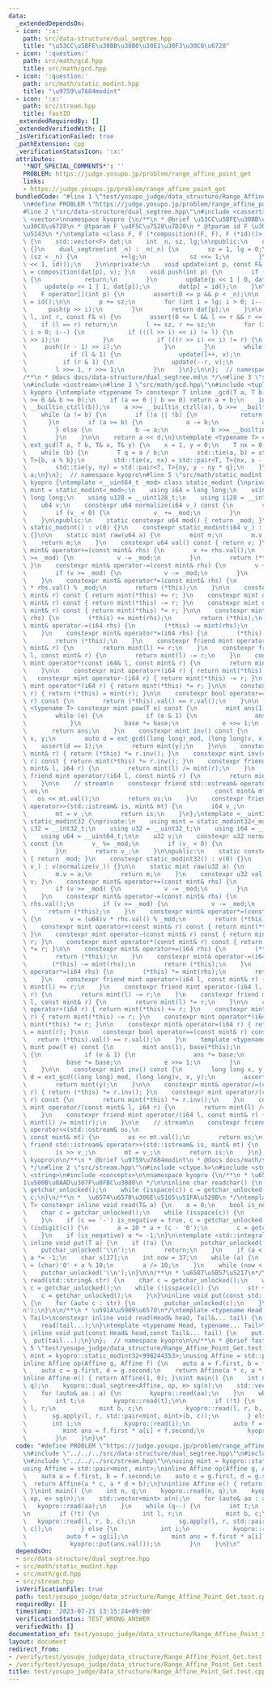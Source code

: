 ```yaml
---
data:
  _extendedDependsOn:
  - icon: ':x:'
    path: src/data-structure/dual_segtree.hpp
    title: "\u53CC\u5BFE\u30BB\u30B0\u30E1\u30F3\u30C8\u6728"
  - icon: ':question:'
    path: src/math/gcd.hpp
    title: src/math/gcd.hpp
  - icon: ':question:'
    path: src/math/static_modint.hpp
    title: "\u9759\u7684modint"
  - icon: ':x:'
    path: src/stream.hpp
    title: fastIO
  _extendedRequiredBy: []
  _extendedVerifiedWith: []
  _isVerificationFailed: true
  _pathExtension: cpp
  _verificationStatusIcon: ':x:'
  attributes:
    '*NOT_SPECIAL_COMMENTS*': ''
    PROBLEM: https://judge.yosupo.jp/problem/range_affine_point_get
    links:
    - https://judge.yosupo.jp/problem/range_affine_point_get
  bundledCode: "#line 1 \"test/yosupo_judge/data_structure/Range_Affine_Point_Get.test.cpp\"\
    \n#define PROBLEM \"https://judge.yosupo.jp/problem/range_affine_point_get\"\n\
    #line 2 \"src/data-structure/dual_segtree.hpp\"\n#include <cassert>\n#include\
    \ <vector>\nnamespace kyopro {\n/**\n * @brief \u53CC\u5BFE\u30BB\u30B0\u30E1\u30F3\
    \u30C8\u6728\n * @tparam F \u4F5C\u7528\u7D20\n * @tparam id F \u306E\u5358\u4F4D\
    \u5143\n */\ntemplate <class F, F (*composition)(F, F), F (*id)()> class dual_segtree\
    \ {\n    std::vector<F> dat;\n    int _n, sz, lg;\n\npublic:\n    dual_segtree()\
    \ {}\n    dual_segtree(int _n) : _n(_n) {\n        sz = 1, lg = 0;\n        while\
    \ (sz < _n) {\n            ++lg;\n            sz <<= 1;\n        }\n        dat.assign(sz\
    \ << 1, id());\n    }\n\nprivate:\n    void update(int p, const F& v) { dat[p]\
    \ = composition(dat[p], v); }\n    void push(int p) {\n        if (dat[p] == id())\
    \ {\n            return;\n        }\n        update(p << 1 | 0, dat[p]);\n   \
    \     update(p << 1 | 1, dat[p]);\n        dat[p] = id();\n    }\n\npublic:\n\
    \    F operator[](int p) {\n        assert(0 <= p && p < _n);\n\n        F res\
    \ = id();\n\n        p += sz;\n        for (int i = lg; i > 0; i--) {\n      \
    \      push(p >> i);\n        }\n        return dat[p];\n    }\n\n    void apply(int\
    \ l, int r, const F& v) {\n        assert(0 <= l && l <= r && r <= _n);\n    \
    \    if (l == r) return;\n        l += sz, r += sz;\n        for (int i = lg;\
    \ i > 0; i--) {\n            if (((l >> i) << i) != l) {\n                push(l\
    \ >> i);\n            }\n            if (((r >> i) << i) != r) {\n           \
    \     push((r - 1) >> i);\n            }\n        }\n        while (l < r) {\n\
    \            if (l & 1) {\n                update(l++, v);\n            }\n  \
    \          if (r & 1) {\n                update(--r, v);\n            }\n    \
    \        l >>= 1, r >>= 1;\n        }\n    }\n};\n\n};  // namespace kyopro\n\n\
    /**\n * @docs docs/data-structure/dual_segtree.md\n */\n#line 3 \"src/math/static_modint.hpp\"\
    \n#include <iostream>\n#line 3 \"src/math/gcd.hpp\"\n#include <tuple>\nnamespace\
    \ kyopro {\ntemplate <typename T> constexpr T inline _gcd(T a, T b) {\n    assert(a\
    \ >= 0 && b >= 0);\n    if (a == 0 || b == 0) return a + b;\n    int d = std::min<T>(__builtin_ctzll(a),\
    \ __builtin_ctzll(b));\n    a >>= __builtin_ctzll(a), b >>= __builtin_ctzll(b);\n\
    \    while (a != b) {\n        if (!a || !b) {\n            return a + b;\n  \
    \      }\n        if (a >= b) {\n            a -= b;\n            a >>= __builtin_ctzll(a);\n\
    \        } else {\n            b -= a;\n            b >>= __builtin_ctzll(b);\n\
    \        }\n    }\n\n    return a << d;\n}\ntemplate <typename T> constexpr T\
    \ ext_gcd(T a, T b, T& x, T& y) {\n    x = 1, y = 0;\n    T nx = 0, ny = 1;\n\
    \    while (b) {\n        T q = a / b;\n        std::tie(a, b) = std::pair<T,\
    \ T>{b, a % b};\n        std::tie(x, nx) = std::pair<T, T>{nx, x - nx * q};\n\
    \        std::tie(y, ny) = std::pair<T, T>{ny, y - ny * q};\n    }\n    return\
    \ a;\n}\n};  // namespace kyopro\n#line 5 \"src/math/static_modint.hpp\"\nnamespace\
    \ kyopro {\ntemplate <__uint64_t _mod> class static_modint {\nprivate:\n    using\
    \ mint = static_modint<_mod>;\n    using i64 = long long;\n    using u64 = unsigned\
    \ long long;\n    using u128 = __uint128_t;\n    using i128 = __int128_t;\n\n\
    \    u64 v;\n    constexpr u64 normalize(i64 v_) const {\n        v_ %= _mod;\n\
    \        if (v_ < 0) {\n            v_ += _mod;\n        }\n        return v_;\n\
    \    }\n\npublic:\n    static constexpr u64 mod() { return _mod; }\n    constexpr\
    \ static_modint() : v(0) {}\n    constexpr static_modint(i64 v_) : v(normalize(v_))\
    \ {}\n\n    static mint raw(u64 a) {\n        mint m;\n        m.v = a;\n    \
    \    return m;\n    }\n    constexpr u64 val() const { return v; }\n    constexpr\
    \ mint& operator+=(const mint& rhs) {\n        v += rhs.val();\n        if (v\
    \ >= _mod) {\n            v -= _mod;\n        }\n        return (*this);\n   \
    \ }\n    constexpr mint& operator-=(const mint& rhs) {\n        v += _mod - rhs.val();\n\
    \        if (v >= _mod) {\n            v -= _mod;\n        }\n        return (*this);\n\
    \    }\n    constexpr mint& operator*=(const mint& rhs) {\n        v = (u128)v\
    \ * rhs.val() % _mod;\n        return (*this);\n    }\n\n    constexpr mint operator+(const\
    \ mint& r) const { return mint(*this) += r; }\n    constexpr mint operator-(const\
    \ mint& r) const { return mint(*this) -= r; }\n    constexpr mint operator*(const\
    \ mint& r) const { return mint(*this) *= r; }\n\n    constexpr mint& operator+=(i64\
    \ rhs) {\n        (*this) += mint(rhs);\n        return (*this);\n    }\n    constexpr\
    \ mint& operator-=(i64 rhs) {\n        (*this) -= mint(rhs);\n        return (*this);\n\
    \    }\n    constexpr mint& operator*=(i64 rhs) {\n        (*this) *= mint(rhs);\n\
    \        return (*this);\n    }\n    constexpr friend mint operator+(i64 l, const\
    \ mint& r) {\n        return mint(l) += r;\n    }\n    constexpr friend mint operator-(i64\
    \ l, const mint& r) {\n        return mint(l) -= r;\n    }\n    constexpr friend\
    \ mint operator*(const i64& l, const mint& r) {\n        return mint(l) *= r;\n\
    \    }\n\n    constexpr mint operator+(i64 r) { return mint(*this) += r; }\n \
    \   constexpr mint operator-(i64 r) { return mint(*this) -= r; }\n    constexpr\
    \ mint operator*(i64 r) { return mint(*this) *= r; }\n\n    constexpr mint& operator=(i64\
    \ r) { return (*this) = mint(r); }\n\n    constexpr bool operator==(const mint&\
    \ r) const {\n        return (*this).val() == r.val();\n    }\n\n    template\
    \ <typename T> constexpr mint pow(T e) const {\n        mint ans(1), base(*this);\n\
    \        while (e) {\n            if (e & 1) {\n                ans *= base;\n\
    \            }\n            base *= base;\n            e >>= 1;\n        }\n \
    \       return ans;\n    }\n    constexpr mint inv() const {\n        long long\
    \ x, y;\n        auto d = ext_gcd((long long)_mod, (long long)v, x, y);\n    \
    \    assert(d == 1);\n        return mint(y);\n    }\n\n    constexpr mint& operator/=(const\
    \ mint& r) { return (*this) *= r.inv(); }\n    constexpr mint inv(const mint&\
    \ r) const { return mint(*this) *= r.inv(); }\n    constexpr friend mint operator/(const\
    \ mint& l, i64 r) {\n        return mint(l) /= mint(r);\n    }\n    constexpr\
    \ friend mint operator/(i64 l, const mint& r) {\n        return mint(l) /= mint(r);\n\
    \    }\n\n    // stream\n    constexpr friend std::ostream& operator<<(std::ostream&\
    \ os,\n                                              const mint& mt) {\n     \
    \   os << mt.val();\n        return os;\n    }\n    constexpr friend std::istream&\
    \ operator>>(std::istream& is, mint& mt) {\n        i64 v_;\n        is >> v_;\n\
    \        mt = v_;\n        return is;\n    }\n};\ntemplate <__uint32_t _mod> class\
    \ static_modint32 {\nprivate:\n    using mint = static_modint32<_mod>;\n    using\
    \ i32 = __int32_t;\n    using u32 = __uint32_t;\n    using i64 = __int64_t;\n\
    \    using u64 = __uint64_t;\n\n    u32 v;\n    constexpr u32 normalize(i64 v_)\
    \ const {\n        v_ %= _mod;\n        if (v_ < 0) {\n            v_ += _mod;\n\
    \        }\n        return v_;\n    }\n\npublic:\n    static constexpr u32 mod()\
    \ { return _mod; }\n    constexpr static_modint32() : v(0) {}\n    constexpr static_modint32(i64\
    \ v_) : v(normalize(v_)) {}\n\n    static mint raw(u32 a) {\n        mint m;\n\
    \        m.v = a;\n        return m;\n    }\n    constexpr u32 val() const { return\
    \ v; }\n    constexpr mint& operator+=(const mint& rhs) {\n        v += rhs.val();\n\
    \        if (v >= _mod) {\n            v -= _mod;\n        }\n        return (*this);\n\
    \    }\n    constexpr mint& operator-=(const mint& rhs) {\n        v += _mod -\
    \ rhs.val();\n        if (v >= _mod) {\n            v -= _mod;\n        }\n  \
    \      return (*this);\n    }\n    constexpr mint& operator*=(const mint& rhs)\
    \ {\n        v = (u64)v * rhs.val() % _mod;\n        return (*this);\n    }\n\n\
    \    constexpr mint operator+(const mint& r) const { return mint(*this) += r;\
    \ }\n    constexpr mint operator-(const mint& r) const { return mint(*this) -=\
    \ r; }\n    constexpr mint operator*(const mint& r) const { return mint(*this)\
    \ *= r; }\n\n    constexpr mint& operator+=(i64 rhs) {\n        (*this) += mint(rhs);\n\
    \        return (*this);\n    }\n    constexpr mint& operator-=(i64 rhs) {\n \
    \       (*this) -= mint(rhs);\n        return (*this);\n    }\n    constexpr mint&\
    \ operator*=(i64 rhs) {\n        (*this) *= mint(rhs);\n        return (*this);\n\
    \    }\n    constexpr friend mint operator+(i64 l, const mint& r) {\n        return\
    \ mint(l) += r;\n    }\n    constexpr friend mint operator-(i64 l, const mint&\
    \ r) {\n        return mint(l) -= r;\n    }\n    constexpr friend mint operator*(i64\
    \ l, const mint& r) {\n        return mint(l) *= r;\n    }\n\n    constexpr mint\
    \ operator+(i64 r) { return mint(*this) += r; }\n    constexpr mint operator-(i64\
    \ r) { return mint(*this) -= r; }\n    constexpr mint operator*(i64 r) { return\
    \ mint(*this) *= r; }\n\n    constexpr mint& operator=(i64 r) { return (*this)\
    \ = mint(r); }\n\n    constexpr bool operator==(const mint& r) const {\n     \
    \   return (*this).val() == r.val();\n    }\n    template <typename T> constexpr\
    \ mint pow(T e) const {\n        mint ans(1), base(*this);\n        while (e)\
    \ {\n            if (e & 1) {\n                ans *= base;\n            }\n \
    \           base *= base;\n            e >>= 1;\n        }\n        return ans;\n\
    \    }\n\n    constexpr mint inv() const {\n        long long x, y;\n        auto\
    \ d = ext_gcd((long long)_mod, (long long)v, x, y);\n        assert(d == 1);\n\
    \        return mint(y);\n    }\n\n    constexpr mint& operator/=(const mint&\
    \ r) { return (*this) *= r.inv(); }\n    constexpr mint operator/(const mint&\
    \ r) const {\n        return mint(*this) *= r.inv();\n    }\n    constexpr friend\
    \ mint operator/(const mint& l, i64 r) {\n        return mint(l) /= mint(r);\n\
    \    }\n    constexpr friend mint operator/(i64 l, const mint& r) {\n        return\
    \ mint(l) /= mint(r);\n    }\n\n    // stream\n    constexpr friend std::ostream&\
    \ operator<<(std::ostream& os,\n                                             \
    \ const mint& mt) {\n        os << mt.val();\n        return os;\n    }\n    constexpr\
    \ friend std::istream& operator>>(std::istream& is, mint& mt) {\n        i64 v_;\n\
    \        is >> v_;\n        mt = v_;\n        return is;\n    }\n};\n};  // namespace\
    \ kyopro\n\n/**\n * @brief \u9759\u7684modint\n * @docs docs/math/static_modint.md\n\
    \ */\n#line 2 \"src/stream.hpp\"\n#include <ctype.h>\n#include <stdio.h>\n#include\
    \ <string>\n#include <concepts>\n\nnamespace kyopro {\n/**\n * \u6587\u5B57\u3092\
    1\u500B\u8AAD\u307F\u8FBC\u3080\n */\n\ninline char readchar() {\n    char c =\
    \ getchar_unlocked();\n    while (isspace(c)) c = getchar_unlocked();\n    return\
    \ c;\n}\n/**\n *  \u6574\u6570\u306E\u5165\u51FA\u529B\n */\ntemplate <std::integral\
    \ T> constexpr inline void read(T& a) {\n    a = 0;\n    bool is_negative = false;\n\
    \    char c = getchar_unlocked();\n    while (isspace(c)) {\n        c = getchar_unlocked();\n\
    \    }\n    if (c == '-') is_negative = true, c = getchar_unlocked();\n    while\
    \ (isdigit(c)) {\n        a = 10 * a + (c - '0');\n        c = getchar_unlocked();\n\
    \    }\n    if (is_negative) a *= -1;\n}\n\ntemplate <std::integral T> constexpr\
    \ inline void put(T a) {\n    if (!a) {\n        putchar_unlocked('0');\n    \
    \    putchar_unlocked('\\n');\n        return;\n    }\n    if (a < 0) putchar_unlocked('-'),\
    \ a *= -1;\n    char s[37];\n    int now = 37;\n    while (a) {\n        s[--now]\
    \ = (char)'0' + a % 10;\n        a /= 10;\n    }\n    while (now < 37) putchar_unlocked(s[now++]);\n\
    \    putchar_unlocked('\\n');\n}\n\n/**\n * \u6587\u5B57\u5217\n*/\ninline void\
    \ read(std::string& str) {\n    char c = getchar_unlocked();\n    while (isspace(c))\
    \ c = getchar_unlocked();\n    while (!isspace(c)) {\n        str += c;\n    \
    \    c = getchar_unlocked();\n    }\n}\ninline void put(const std::string& str)\
    \ {\n    for (auto c : str) {\n        putchar_unlocked(c);\n    }\n    putchar_unlocked('\\\
    n');\n}\n\n/**\n * \u591A\u5909\u6570\n*/\ntemplate <typename Head, typename...\
    \ Tail>\nconstexpr inline void read(Head& head, Tail&... tail) {\n    read(head);\n\
    \    read(tail...);\n}\ntemplate <typename Head, typename... Tail>\nconstexpr\
    \ inline void put(const Head& head,const Tail&... tail) {\n    put(head);\n  \
    \  put(tail...);\n}\n};  // namespace kyopro\n\n/**\n * @brief fastIO\n */\n#line\
    \ 5 \"test/yosupo_judge/data_structure/Range_Affine_Point_Get.test.cpp\"\n\nusing\
    \ mint = kyopro::static_modint32<998244353>;\nusing Affine = std::pair<mint, mint>;\n\
    inline Affine op(Affine g, Affine f) {\n    auto a = f.first, b = f.second;\n\
    \    auto c = g.first, d = g.second;\n    return Affine(a * c, a * d + b);\n}\n\
    inline Affine e() { return Affine(1, 0); }\nint main() {\n    int n, q;\n    kyopro::read(n,\
    \ q);\n    kyopro::dual_segtree<Affine, op, e> sg(n);\n    std::vector<mint> a(n);\n\
    \    for (auto& aa : a) {\n        kyopro::read(aa);\n    }\n    while (q--) {\n\
    \        int t;\n        kyopro::read(t);\n\n        if (!t) {\n            int\
    \ l, r;\n            mint b, c;\n            kyopro::read(l, r, b, c);\n     \
    \       sg.apply(l, r, std::pair<mint, mint>(b, c));\n        } else {\n     \
    \       int i;\n            kyopro::read(i);\n            auto f = sg[i];\n  \
    \          mint ans = f.first * a[i] + f.second;\n            kyopro::put(ans.val());\n\
    \        }\n    }\n}\n"
  code: "#define PROBLEM \"https://judge.yosupo.jp/problem/range_affine_point_get\"\
    \n#include \"../../../src/data-structure/dual_segtree.hpp\"\n#include \"../../../src/math/static_modint.hpp\"\
    \n#include \"../../../src/stream.hpp\"\n\nusing mint = kyopro::static_modint32<998244353>;\n\
    using Affine = std::pair<mint, mint>;\ninline Affine op(Affine g, Affine f) {\n\
    \    auto a = f.first, b = f.second;\n    auto c = g.first, d = g.second;\n  \
    \  return Affine(a * c, a * d + b);\n}\ninline Affine e() { return Affine(1, 0);\
    \ }\nint main() {\n    int n, q;\n    kyopro::read(n, q);\n    kyopro::dual_segtree<Affine,\
    \ op, e> sg(n);\n    std::vector<mint> a(n);\n    for (auto& aa : a) {\n     \
    \   kyopro::read(aa);\n    }\n    while (q--) {\n        int t;\n        kyopro::read(t);\n\
    \n        if (!t) {\n            int l, r;\n            mint b, c;\n         \
    \   kyopro::read(l, r, b, c);\n            sg.apply(l, r, std::pair<mint, mint>(b,\
    \ c));\n        } else {\n            int i;\n            kyopro::read(i);\n \
    \           auto f = sg[i];\n            mint ans = f.first * a[i] + f.second;\n\
    \            kyopro::put(ans.val());\n        }\n    }\n}\n"
  dependsOn:
  - src/data-structure/dual_segtree.hpp
  - src/math/static_modint.hpp
  - src/math/gcd.hpp
  - src/stream.hpp
  isVerificationFile: true
  path: test/yosupo_judge/data_structure/Range_Affine_Point_Get.test.cpp
  requiredBy: []
  timestamp: '2023-07-21 13:15:24+09:00'
  verificationStatus: TEST_WRONG_ANSWER
  verifiedWith: []
documentation_of: test/yosupo_judge/data_structure/Range_Affine_Point_Get.test.cpp
layout: document
redirect_from:
- /verify/test/yosupo_judge/data_structure/Range_Affine_Point_Get.test.cpp
- /verify/test/yosupo_judge/data_structure/Range_Affine_Point_Get.test.cpp.html
title: test/yosupo_judge/data_structure/Range_Affine_Point_Get.test.cpp
---
```


